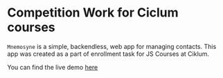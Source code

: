 # Competition Work for Ciclum courses

`Mnemosyne` is a simple, backendless, web app for managing contacts. This app was created as a part of enrollment task for JS Courses at Ciklum.

You can find the live demo [here](http://sleepwalker.github.io/mnemosyne)
